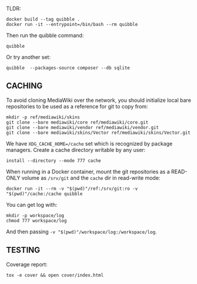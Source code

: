 TLDR:

	docker build --tag quibble .
	docker run -it --entrypoint=/bin/bash --rm quibble

Then run the quibble command:

    quibble

Or try another set:

    quibble  --packages-source composer --db sqlite

CACHING
-------

To avoid cloning MediaWiki over the network, you should initialize local bare
repositories to be used as a reference for git to copy from:

    mkdir -p ref/mediawiki/skins
    git clone --bare mediawiki/core ref/mediawiki/core.git
    git clone --bare mediawiki/vendor ref/mediawiki/vendor.git
    git clone --bare mediawiki/skins/Vector ref/mediawiki/skins/Vector.git

We have `XDG_CACHE_HOME=/cache` set which is recognized by package managers.
Create a cache directory writable by any user:

    install --directory --mode 777 cache

When running in a Docker container, mount the git repositories as a READ-ONLY
volume as `/srv/git` and the `cache` dir in read-write mode:

    docker run -it --rm -v "$(pwd)"/ref:/srv/git:ro -v "$(pwd)"/cache:/cache quibble

You can get log with:

    mkdir -p workspace/log
    chmod 777 workspace/log

And then passing `-v "$(pwd)"/workspace/log:/workspace/log`.

TESTING
-------

Coverage report:

    tox -e cover && open cover/index.html
